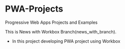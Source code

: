 # PWA-Projects

Progressive Web Apps Projects and Examples

This is News with Workbox Branch(news_with_branch).

- In this project developing PWA project using Workbox